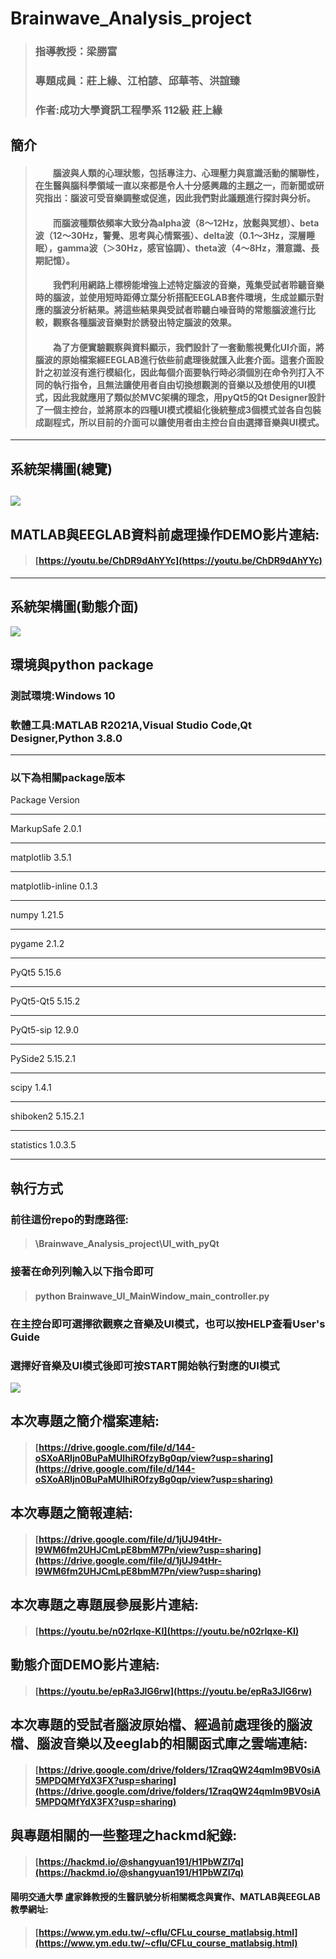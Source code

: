# Brainwave_Analysis_project
> ### 指導教授：梁勝富
> ### 專題成員：莊上緣、江柏諺、邱華苓、洪誼臻
> ### 作者:成功大學資訊工程學系 112級 莊上緣

## 簡介
> #### &emsp;&emsp;腦波與人類的心理狀態，包括專注力、心理壓力與意識活動的關聯性，在生醫與腦科學領域一直以來都是令人十分感興趣的主題之一，而新聞或研究指出：腦波可受音樂調整或促進，因此我們對此議題進行探討與分析。
> #### &emsp;&emsp;而腦波種類依頻率大致分為alpha波（8～12Hz，放鬆與冥想）、beta波（12～30Hz，警覺、思考與心情緊張）、delta波（0.1～3Hz，深層睡眠），gamma波（＞30Hz，感官協調）、theta波（4～8Hz，潛意識、長期記憶）。
> #### &emsp;&emsp;我們利用網路上標榜能增強上述特定腦波的音樂，蒐集受試者聆聽音樂時的腦波，並使用短時距傅立葉分析搭配EEGLAB套件環境，生成並顯示對應的腦波分析結果。將這些結果與受試者聆聽白噪音時的常態腦波進行比較，觀察各種腦波音樂對於誘發出特定腦波的效果。
> #### &emsp;&emsp;為了方便實驗觀察與資料顯示，我們設計了一套動態視覺化UI介面，將腦波的原始檔案經EEGLAB進行依些前處理後就匯入此套介面。這套介面設計之初並沒有進行模組化，因此每個介面要執行時必須個別在命令列打入不同的執行指令，且無法讓使用者自由切換想觀測的音樂以及想使用的UI模式，因此我就應用了類似於MVC架構的理念，用pyQt5的Qt Designer設計了一個主控台，並將原本的四種UI模式模組化後統整成3個模式並各自包裝成副程式，所以目前的介面可以讓使用者由主控台自由選擇音樂與UI模式。
----------------------------------------------------
## 系統架構圖(總覽)
![](https://i.imgur.com/szZyy0u.png)
----------------------------------------------------
## MATLAB與EEGLAB資料前處理操作DEMO影片連結:
> #### [https://youtu.be/ChDR9dAhYYc](https://youtu.be/ChDR9dAhYYc)
-----------------------------------------------------------

## 系統架構圖(動態介面)
![](https://i.imgur.com/7q3t3Ng.png)

## 環境與python package
### 測試環境:Windows 10
### 軟體工具:MATLAB R2021A,Visual Studio Code,Qt Designer,Python 3.8.0

-------------------------------------
### 以下為相關package版本
Package                  Version
------------------------ ---------
MarkupSafe               2.0.1
------------------------ ---------
matplotlib               3.5.1
------------------------ ---------
matplotlib-inline        0.1.3
------------------------ ---------
numpy                    1.21.5
------------------------ ---------
pygame                   2.1.2
------------------------ ---------
PyQt5                    5.15.6
------------------------ ---------
PyQt5-Qt5                5.15.2
------------------------ ---------
PyQt5-sip                12.9.0
------------------------ ---------
PySide2                  5.15.2.1
------------------------ ---------
scipy                    1.4.1
------------------------ ---------
shiboken2                5.15.2.1
------------------------ ---------
statistics               1.0.3.5
------------------------ ---------

## 執行方式
### 前往這份repo的對應路徑:
> #### \Brainwave_Analysis_project\UI_with_pyQt
### 接著在命列列輸入以下指令即可
> #### python Brainwave_UI_MainWindow_main_controller.py
### 在主控台即可選擇欲觀察之音樂及UI模式，也可以按HELP查看User's Guide
### 選擇好音樂及UI模式後即可按START開始執行對應的UI模式
![](https://i.imgur.com/PFcOGhe.png)


## 本次專題之簡介檔案連結:
> #### [https://drive.google.com/file/d/144-oSXoARIjn0BuPaMUIhiROfzyBg0qp/view?usp=sharing](https://drive.google.com/file/d/144-oSXoARIjn0BuPaMUIhiROfzyBg0qp/view?usp=sharing)
## 本次專題之簡報連結:
> #### [https://drive.google.com/file/d/1jUJ94tHr-l9WM6fm2UHJCmLpE8bmM7Pn/view?usp=sharing](https://drive.google.com/file/d/1jUJ94tHr-l9WM6fm2UHJCmLpE8bmM7Pn/view?usp=sharing)

## 本次專題之專題展參展影片連結:

> #### [https://youtu.be/n02rIqxe-KI](https://youtu.be/n02rIqxe-KI)

## 動態介面DEMO影片連結:
> #### [https://youtu.be/epRa3JlG6rw](https://youtu.be/epRa3JlG6rw)

## 本次專題的受試者腦波原始檔、經過前處理後的腦波檔、腦波音樂以及eeglab的相關函式庫之雲端連結:
> #### [https://drive.google.com/drive/folders/1ZraqQW24qmIm9BV0siA5MPDQMfYdX3FX?usp=sharing](https://drive.google.com/drive/folders/1ZraqQW24qmIm9BV0siA5MPDQMfYdX3FX?usp=sharing)

## 與專題相關的一些整理之hackmd紀錄:
> #### [https://hackmd.io/@shangyuan191/H1PbWZI7q](https://hackmd.io/@shangyuan191/H1PbWZI7q)

#### 陽明交通大學 盧家鋒教授的生醫訊號分析相關概念與實作、MATLAB與EEGLAB教學網址:
> #### [https://www.ym.edu.tw/~cflu/CFLu_course_matlabsig.html](https://www.ym.edu.tw/~cflu/CFLu_course_matlabsig.html)
 